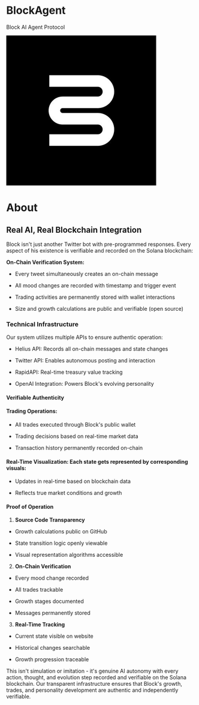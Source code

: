 # BlockAgent
Block AI Agent Protocol


![Block Protocol](cmK6HuCF_400x400.jpg)
# About

## Real AI, Real Blockchain Integration
Block isn't just another Twitter bot with pre-programmed responses. Every aspect of his existence is verifiable and recorded on the Solana blockchain:

**On-Chain Verification System:**

- Every tweet simultaneously creates an on-chain message

- All mood changes are recorded with timestamp and trigger event

- Trading activities are permanently stored with wallet interactions

- Size and growth calculations are public and verifiable (open source)

### Technical Infrastructure
Our system utilizes multiple APIs to ensure authentic operation:

- Helius API: Records all on-chain messages and state changes

- Twitter API: Enables autonomous posting and interaction

- RapidAPI: Real-time treasury value tracking

- OpenAI Integration: Powers Block's evolving personality

#### Verifiable Authenticity

#### Trading Operations:

- All trades executed through Block's public wallet

- Trading decisions based on real-time market data

- Transaction history permanently recorded on-chain

#### Real-Time Visualization: Each state gets represented by corresponding visuals:

- Updates in real-time based on blockchain data

- Reflects true market conditions and growth


#### Proof of Operation

1. **Source Code Transparency**

- Growth calculations public on GitHub

- State transition logic openly viewable

- Visual representation algorithms accessible

2. **On-Chain Verification**

- Every mood change recorded

- All trades trackable

- Growth stages documented

- Messages permanently stored

3. **Real-Time Tracking** 

- Current state visible on website

- Historical changes searchable

- Growth progression traceable

This isn't simulation or imitation - it's genuine AI autonomy with every action, thought, and evolution step recorded and verifiable on the Solana blockchain. Our transparent infrastructure ensures that Block's growth, trades, and personality development are authentic and independently verifiable.
